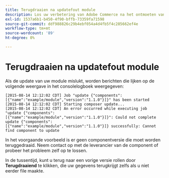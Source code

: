```yaml
---
title: Terugdraaien na updatefout module
description: Los uw verbetering van Adobe Commerce na het ontmoeten van een module updatefout problemen op.
exl-id: 1537a6b1-b450-4f90-bffb-73359fa71598
source-git-commit: ddf988826c29b4ebf054a4d4fb5f4c285662ef4e
workflow-type: tm+mt
source-wordcount: '89'
ht-degree: 0%

---
```


# Terugdraaien na updatefout module

Als de update van uw module mislukt, worden berichten die lijken op de volgende weergave in het consolelogboek weergegeven:

```terminal
[2015-08-14 12:12:02 CDT] Job "update {"components":[{"name":"example/module","version":"1.1.0"}]}" has been started
[2015-08-14 12:12:02 CDT] Starting composer update...
[2015-08-14 12:12:02 CDT] An error occurred while executing job "update {"components":
[{"name":"example/module","version":"1.1.0"}]}": Could not complete update {"components":
[{"name":"example/module","version":"1.1.0"}]} successfully: Cannot find component to update
```

In het voorgaande voorbeeld is er geen componentversie die moet worden teruggedraaid. Neem contact op met de leverancier van de component of probeer het probleem zelf op te lossen.

In de tussentijd, kunt u terug naar een vorige versie rollen door **Terugdraaiend** te klikken, die uw gegevens terugkrijgt zelfs als u niet eerder file maakte.
